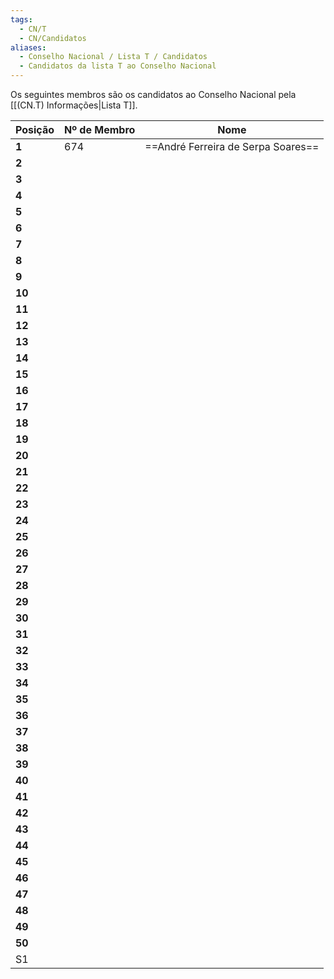 ```yaml
---
tags:
  - CN/T
  - CN/Candidatos
aliases:
  - Conselho Nacional / Lista T / Candidatos
  - Candidatos da lista T ao Conselho Nacional
---
```


Os seguintes membros são os candidatos ao Conselho Nacional pela [[(CN.T) Informações|Lista T]].

| Posição | Nº de Membro | Nome                               |
| ------- | ------------ | ---------------------------------- |
| **1**   | 674          | ==André Ferreira de Serpa Soares== |
| **2**   |              |                                    |
| **3**   |              |                                    |
| **4**   |              |                                    |
| **5**   |              |                                    |
| **6**   |              |                                    |
| **7**   |              |                                    |
| **8**   |              |                                    |
| **9**   |              |                                    |
| **10**  |              |                                    |
| **11**  |              |                                    |
| **12**  |              |                                    |
| **13**  |              |                                    |
| **14**  |              |                                    |
| **15**  |              |                                    |
| **16**  |              |                                    |
| **17**  |              |                                    |
| **18**  |              |                                    |
| **19**  |              |                                    |
| **20**  |              |                                    |
| **21**  |              |                                    |
| **22**  |              |                                    |
| **23**  |              |                                    |
| **24**  |              |                                    |
| **25**  |              |                                    |
| **26**  |              |                                    |
| **27**  |              |                                    |
| **28**  |              |                                    |
| **29**  |              |                                    |
| **30**  |              |                                    |
| **31**  |              |                                    |
| **32**  |              |                                    |
| **33**  |              |                                    |
| **34**  |              |                                    |
| **35**  |              |                                    |
| **36**  |              |                                    |
| **37**  |              |                                    |
| **38**  |              |                                    |
| **39**  |              |                                    |
| **40**  |              |                                    |
| **41**  |              |                                    |
| **42**  |              |                                    |
| **43**  |              |                                    |
| **44**  |              |                                    |
| **45**  |              |                                    |
| **46**  |              |                                    |
| **47**  |              |                                    |
| **48**  |              |                                    |
| **49**  |              |                                    |
| **50**  |              |                                    |
| S1      |              |                                    |
